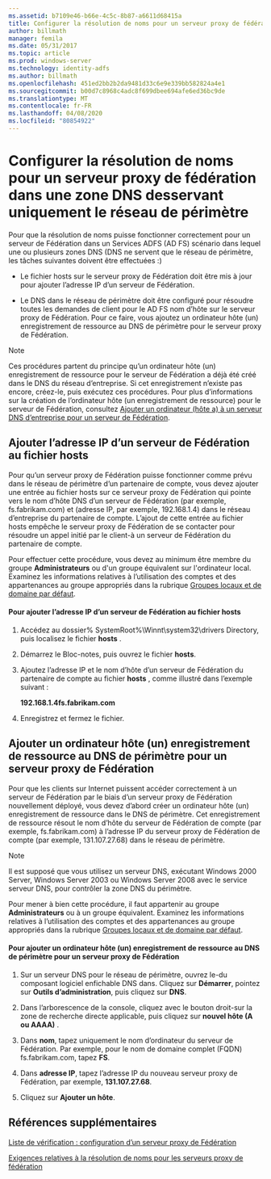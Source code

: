 ```yaml
---
ms.assetid: b7109e46-b66e-4c5c-8b87-a6611d68415a
title: Configurer la résolution de noms pour un serveur proxy de fédération dans une zone DNS desservant uniquement le réseau de périmètre
author: billmath
manager: femila
ms.date: 05/31/2017
ms.topic: article
ms.prod: windows-server
ms.technology: identity-adfs
ms.author: billmath
ms.openlocfilehash: 451ed2bb2b2da9481d33c6e9e339bb582824a4e1
ms.sourcegitcommit: b00d7c8968c4adc8f699dbee694afe6ed36bc9de
ms.translationtype: MT
ms.contentlocale: fr-FR
ms.lasthandoff: 04/08/2020
ms.locfileid: "80854922"
---
```

# <a name="configure-name-resolution-for-a-federation-server-proxy-in-a-dns-zone-that-serves-only-the-perimeter-network"></a>Configurer la résolution de noms pour un serveur proxy de fédération dans une zone DNS desservant uniquement le réseau de périmètre


Pour que la résolution de noms puisse fonctionner correctement pour un serveur de Fédération dans un Services ADFS \(AD FS\) scénario dans lequel une ou plusieurs zones DNS \(DNS ne servent que le réseau de périmètre, les tâches suivantes doivent être effectuées :\)  
  
-   Le fichier hosts sur le serveur proxy de Fédération doit être mis à jour pour ajouter l’adresse IP d’un serveur de Fédération.  
  
-   Le DNS dans le réseau de périmètre doit être configuré pour résoudre toutes les demandes de client pour le AD FS nom d’hôte sur le serveur proxy de Fédération. Pour ce faire, vous ajoutez un ordinateur hôte \(un\) enregistrement de ressource au DNS de périmètre pour le serveur proxy de Fédération.  
  
> [!NOTE]  
> Ces procédures partent du principe qu’un ordinateur hôte \(un\) enregistrement de ressource pour le serveur de Fédération a déjà été créé dans le DNS du réseau d’entreprise. Si cet enregistrement n’existe pas encore, créez-le, puis exécutez ces procédures. Pour plus d’informations sur la création de l’ordinateur hôte \(un enregistrement de ressource\) pour le serveur de Fédération, consultez [Ajouter un ordinateur &#40;hôte a&#41; à un serveur DNS d’entreprise pour un serveur de Fédération](Add-a-Host--A--Resource-Record-to-Corporate-DNS-for-a-Federation-Server.md).  
  
## <a name="add-the-ip-address-of-a-federation-server-to-the-hosts-file"></a>Ajouter l’adresse IP d’un serveur de Fédération au fichier hosts  
Pour qu’un serveur proxy de Fédération puisse fonctionner comme prévu dans le réseau de périmètre d’un partenaire de compte, vous devez ajouter une entrée au fichier hosts sur ce serveur proxy de Fédération qui pointe vers le nom d’hôte DNS d’un serveur de Fédération \(par exemple, fs.fabrikam.com\) et \(adresse IP, par exemple, 192.168.1.4\) dans le réseau d’entreprise du partenaire de compte. L’ajout de cette entrée au fichier hosts empêche le serveur proxy de Fédération de se contacter pour résoudre un appel initié par le client\-à un serveur de Fédération du partenaire de compte.  
  
Pour effectuer cette procédure, vous devez au minimum être membre du groupe **Administrateurs** ou d'un groupe équivalent sur l'ordinateur local.  Examinez les informations relatives à l’utilisation des comptes et des appartenances au groupe appropriés dans la rubrique [Groupes locaux et de domaine par défaut](https://go.microsoft.com/fwlink/?LinkId=83477).   
  
#### <a name="to-add-the-ip-address-of-a-federation-server-to-the-hosts-file"></a>Pour ajouter l’adresse IP d’un serveur de Fédération au fichier hosts  
  
1.  Accédez au dossier% SystemRoot%\\Winnt\\system32\\drivers Directory, puis localisez le fichier **hosts** .  
  
2.  Démarrez le Bloc-notes, puis ouvrez le fichier **hosts**.  
  
3.  Ajoutez l’adresse IP et le nom d’hôte d’un serveur de Fédération du partenaire de compte au fichier **hosts** , comme illustré dans l’exemple suivant :  
  
    **192.168.1.4fs.fabrikam.com**  
  
4.  Enregistrez et fermez le fichier.  
  
## <a name="add-a-host-a-resource-record-to-perimeter-dns-for-a-federation-server-proxy"></a>Ajouter un ordinateur hôte \(un\) enregistrement de ressource au DNS de périmètre pour un serveur proxy de Fédération  
Pour que les clients sur Internet puissent accéder correctement à un serveur de Fédération par le biais d’un serveur proxy de Fédération nouvellement déployé, vous devez d’abord créer un ordinateur hôte \(un\) enregistrement de ressource dans le DNS de périmètre. Cet enregistrement de ressource résout le nom d’hôte du serveur de Fédération de compte \(par exemple, fs.fabrikam.com\) à l’adresse IP du serveur proxy de Fédération de compte \(par exemple, 131.107.27.68\) dans le réseau de périmètre.  
  
> [!NOTE]  
> Il est supposé que vous utilisez un serveur DNS, exécutant Windows 2000 Server, Windows Server 2003 ou Windows Server 2008 avec le service serveur DNS, pour contrôler la zone DNS du périmètre.  
  
Pour mener à bien cette procédure, il faut appartenir au groupe **Administrateurs** ou à un groupe équivalent.  Examinez les informations relatives à l’utilisation des comptes et des appartenances au groupe appropriés dans la rubrique [Groupes locaux et de domaine par défaut](https://go.microsoft.com/fwlink/?LinkId=83477).   
  
#### <a name="to-add-a-host-a-resource-record-to-perimeter-dns-for-a-federation-server-proxy"></a>Pour ajouter un ordinateur hôte \(un\) enregistrement de ressource au DNS de périmètre pour un serveur proxy de Fédération  
  
1.  Sur un serveur DNS pour le réseau de périmètre, ouvrez le\-du composant logiciel enfichable DNS dans. Cliquez sur **Démarrer**, pointez sur **Outils d’administration**, puis cliquez sur **DNS**.  
  
2.  Dans l’arborescence de la console, cliquez avec le bouton droit\-sur la zone de recherche directe applicable, puis cliquez sur **nouvel hôte \(A ou AAAA\)** .  
  
3.  Dans **nom**, tapez uniquement le nom d’ordinateur du serveur de Fédération. Par exemple, pour le nom de domaine complet \(FQDN\) fs.fabrikam.com, tapez **FS**.  
  
4.  Dans **adresse IP**, tapez l’adresse IP du nouveau serveur proxy de Fédération, par exemple, **131.107.27.68**.  
  
5.  Cliquez sur **Ajouter un hôte**.  
  
## <a name="additional-references"></a>Références supplémentaires  
[Liste de vérification : configuration d’un serveur proxy de Fédération](Checklist--Setting-Up-a-Federation-Server-Proxy.md)  
  
[Exigences relatives à la résolution de noms pour les serveurs proxy de fédération](https://technet.microsoft.com/library/dd807055.aspx)  
  

